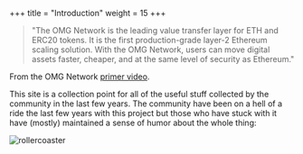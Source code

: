 +++
title = "Introduction"
weight = 15
+++

> "The OMG Network is the leading value transfer layer for ETH and ERC20 tokens. It is the first production-grade layer-2 Ethereum scaling solution. With the OMG Network, users can move digital assets faster, cheaper, and at the same level of security as Ethereum."

From the OMG Network [primer video](https://www.youtube.com/watch?v=w-tKyhA4QzE).

This site is a collection point for all of the useful stuff collected by the community in the last few years. The community have been on a hell of a ride the last few years with this project but those who have stuck with it have (mostly) maintained a sense of humor about the whole thing:

![rollercoaster](../images/rollercoaster.jpg?height=626px&width=512px)